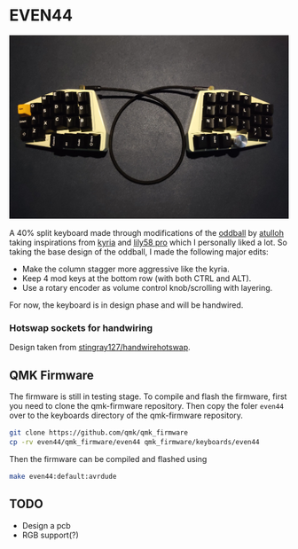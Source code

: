 # EVEN44 

![](gallery/IMG_20220416_054009~3.jpg)

A 40% split keyboard made through modifications of the [oddball](https://atulloh.github.io/oddball/) by [atulloh](https://atulloh.github.io/oddball/) taking inspirations from [kyria](https://github.com/splitkb/kyria) and [lily58 pro](https://github.com/kata0510/Lily58) which I personally liked a lot. So taking the base design of the oddball, I made the following major edits:

* Make the column stagger more aggressive like the kyria.  
* Keep 4 mod keys at the bottom row (with both CTRL and ALT).  
* Use a rotary encoder as volume control knob/scrolling with layering. 

For now, the keyboard is in design phase and will be handwired.

### Hotswap sockets for handwiring

Design taken from [stingray127/handwirehotswap](https://github.com/stingray127/handwirehotswap).

## QMK Firmware

The firmware is still in testing stage. To compile and flash the firmware,
first you need to clone the qmk-firmware repository. Then copy the foler
```even44``` over to the keyboards directory of the qmk-firmware repository.

```sh
git clone https://github.com/qmk/qmk_firmware
cp -rv even44/qmk_firmware/even44 qmk_firmware/keyboards/even44
```

Then the firmware can be compiled and flashed using

```sh
make even44:default:avrdude
```

## TODO

* Design a pcb  
* RGB support(?)
